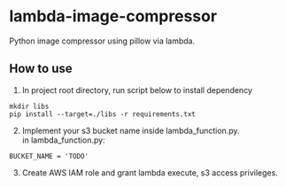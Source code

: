 # lambda-image-compressor
Python image compressor using pillow via lambda.

## How to use
1. In project root directory, run script below to install dependency  
```
mkdir libs
pip install --target=./libs -r requirements.txt
```
2. Implement your s3 bucket name inside lambda_function.py.  
in lambda_function.py:  
```
BUCKET_NAME = 'TODO'
```

3. Create AWS IAM role and grant lambda execute, s3 access privileges.  
